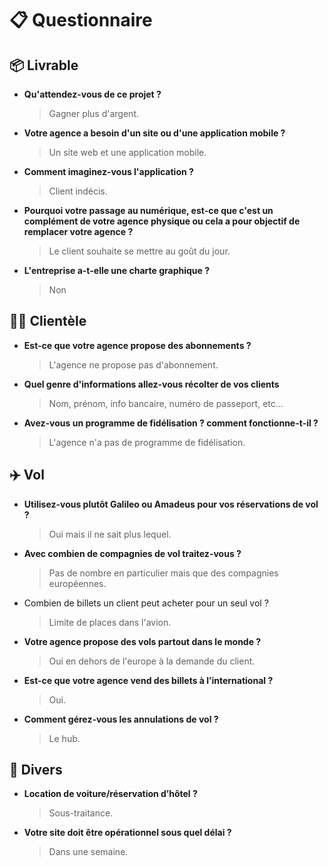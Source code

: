 # 📋​ Questionnaire

## 📦​ Livrable

- **Qu'attendez-vous de ce projet ?**

  > Gagner plus d'argent.

- **Votre agence a besoin d'un site ou d'une application mobile ?**

  > Un site web et une application mobile.

- **Comment imaginez-vous l'application ?**

  > Client indécis.

- **Pourquoi votre passage au numérique, est-ce que c'est un complément de votre agence physique ou cela a pour objectif de remplacer votre agence ?**

  > Le client souhaite se mettre au goût du jour.

- **L'entreprise a-t-elle une charte graphique ?**
  > Non

## 👨‍💼​ Clientèle

- **Est-ce que votre agence propose des abonnements ?**

  > L'agence ne propose pas d'abonnement.

- **Quel genre d'informations allez-vous récolter de vos clients**

  > Nom, prénom, info bancaire, numéro de passeport, etc…

- **Avez-vous un programme de fidélisation ? comment fonctionne-t-il ?**

  > L'agence n'a pas de programme de fidélisation.

## ✈️​ Vol

- **Utilisez-vous plutôt Galileo ou Amadeus pour vos réservations de vol ?**

  > Oui mais il ne sait plus lequel.

- **Avec combien de compagnies de vol traitez-vous ?**

  > Pas de nombre en particulier mais que des compagnies européennes.

- Combien de billets un client peut acheter pour un seul vol ?

  > Limite de places dans l'avion.

- **Votre agence propose des vols partout dans le monde ?**

  > Oui en dehors de l'europe à la demande du client.

- **Est-ce que votre agence vend des billets à l’international ?**

  > Oui.

- **Comment gérez-vous les annulations de vol ?**

  > Le hub.

## 🤔​ Divers

- **Location de voiture/réservation d’hôtel ?**

  > Sous-traitance.

- **Votre site doit être opérationnel sous quel délai ?**

  > Dans une semaine.
